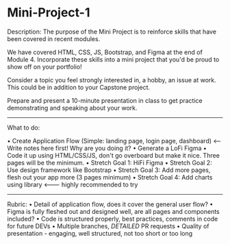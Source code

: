 # Mini-Project-1

Description:
The purpose of the Mini Project is to reinforce skills that have been covered in recent modules.

We have covered HTML, CSS, JS, Bootstrap, and Figma at the end of Module 4.  Incorporate these skills into a mini project that you'd be proud to show off on your portfolio!

Consider a topic you feel strongly interested in, a hobby, an issue at work.  This could be in addition to your Capstone project.

Prepare and present a 10-minute presentation in class to get practice demonstrating and speaking about your work.

-----------
What to do:

•	Create Application Flow (Simple: landing page, login page, dashboard) <-- Write notes here first! Why are you doing it?
•	Generate a LoFi Figma
•	Code it up using HTML/CSS/JS, don't go overboard but make it nice.  Three pages will be the minimum.
•	Stretch Goal 1: HiFi Figma
•	Stretch Goal 2: Use design framework like Bootstrap
•	Stretch Goal 3: Add more pages, flesh out your app more (3 pages minimum)
•	Stretch Goal 4: Add charts using library <--- highly recommended to try

-----------
Rubric:
•	Detail of application flow, does it cover the general user flow?
•	Figma is fully fleshed out and designed well, are all pages and components included?
•	Code is structured properly, best practices, comments in code for future DEVs
•	Multiple branches, *DETAILED* PR requests
•	Quality of presentation - engaging, well structured, not too short or too long
